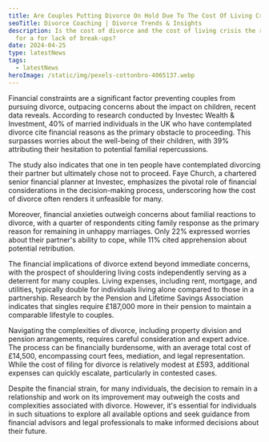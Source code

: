 ```yaml
---
title: Are Couples Putting Divorce On Hold Due To The Cost Of Living Crisis?
seoTitle: Divorce Coaching | Divorce Trends & Insights
description: Is the cost of divorce and the cost of living crisis the reasons
  for a for lack of break-ups?
date: 2024-04-25
type: latestNews
tags:
  - latestNews
heroImage: /static/img/pexels-cottonbro-4065137.webp
---
```

Financial constraints are a significant factor preventing couples from pursuing divorce, outpacing concerns about the impact on children, recent data reveals. According to research conducted by Investec Wealth & Investment, 40% of married individuals in the UK who have contemplated divorce cite financial reasons as the primary obstacle to proceeding. This surpasses worries about the well-being of their children, with 39% attributing their hesitation to potential familial repercussions.

The study also indicates that one in ten people have contemplated divorcing their partner but ultimately chose not to proceed. Faye Church, a chartered senior financial planner at Investec, emphasizes the pivotal role of financial considerations in the decision-making process, underscoring how the cost of divorce often renders it unfeasible for many.

Moreover, financial anxieties outweigh concerns about familial reactions to divorce, with a quarter of respondents citing family response as the primary reason for remaining in unhappy marriages. Only 22% expressed worries about their partner's ability to cope, while 11% cited apprehension about potential retribution.

The financial implications of divorce extend beyond immediate concerns, with the prospect of shouldering living costs independently serving as a deterrent for many couples. Living expenses, including rent, mortgage, and utilities, typically double for individuals living alone compared to those in a partnership. Research by the Pension and Lifetime Savings Association indicates that singles require £187,000 more in their pension to maintain a comparable lifestyle to couples.

Navigating the complexities of divorce, including property division and pension arrangements, requires careful consideration and expert advice. The process can be financially burdensome, with an average total cost of £14,500, encompassing court fees, mediation, and legal representation. While the cost of filing for divorce is relatively modest at £593, additional expenses can quickly escalate, particularly in contested cases.

Despite the financial strain, for many individuals, the decision to remain in a relationship and work on its improvement may outweigh the costs and complexities associated with divorce. However, it's essential for individuals in such situations to explore all available options and seek guidance from financial advisors and legal professionals to make informed decisions about their future.
